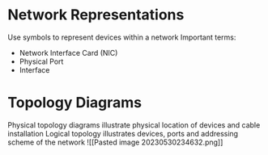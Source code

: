 # Network Representations
Use symbols to represent devices within a network
Important terms:
- Network Interface Card (NIC)
- Physical Port
- Interface
# Topology Diagrams

Physical topology diagrams illustrate physical location of devices and cable installation
Logical topology illustrates devices, ports and addressing scheme of the network
![[Pasted image 20230530234632.png]]

